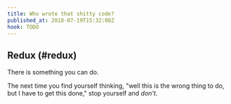 ```yaml
---
title: Who wrote that shitty code?
published_at: 2018-07-19T15:32:08Z
hook: TODO
---
```


## Redux (#redux)

There is something you can do.

The next time you find yourself thinking, "well this is the
wrong thing to do, but I have to get this done," stop
yourself and _don't_.
